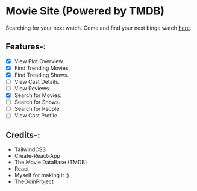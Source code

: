 # Movie Site (Powered by TMDB)

Searching for your next watch.
Come and find your next binge watch [here]().

## Features-:
 - [X] View Plot Overview.
 - [X] Find Trending Movies.
 - [X] Find Trending Shows.
 - [ ] View Cast Details.
 - [ ] View Reviews.
 - [X] Search for Movies.
 - [ ] Search for Shows.
 - [ ] Search for People.
 - [ ] View Cast Profile.

## Credits-:
* TailwindCSS
* Create-React-App
* The Movie DataBase (TMDB)
* React
* Myself for making it ;)
* TheOdinProject
